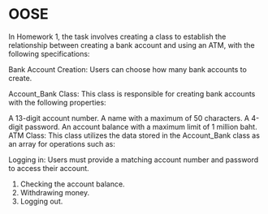 # OOSE

In Homework 1, the task involves creating a class to establish the relationship between creating a bank account and using an ATM, with the following specifications:

Bank Account Creation: Users can choose how many bank accounts to create.

Account_Bank Class: This class is responsible for creating bank accounts with the following properties:

A 13-digit account number.
A name with a maximum of 50 characters.
A 4-digit password.
An account balance with a maximum limit of 1 million baht.
ATM Class: This class utilizes the data stored in the Account_Bank class as an array for operations such as:

Logging in: Users must provide a matching account number and password to access their account.
  1. Checking the account balance.
  2. Withdrawing money.
  3. Logging out.





